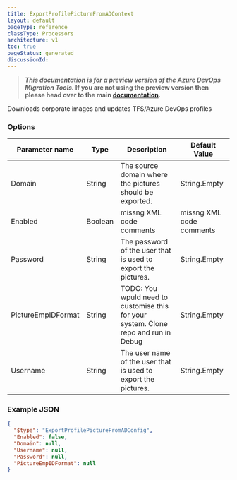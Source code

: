 ```yaml
---
title: ExportProfilePictureFromADContext
layout: default
pageType: reference
classType: Processors
architecture: v1
toc: true
pageStatus: generated
discussionId: 
---
```



>**_This documentation is for a preview version of the Azure DevOps Migration Tools._ If you are not using the preview version then please head over to the main [documentation](https://nkdagility.github.io/azure-devops-migration-tools).**

Downloads corporate images and updates TFS/Azure DevOps profiles

### Options

| Parameter name         | Type    | Description                              | Default Value                            |
|------------------------|---------|------------------------------------------|------------------------------------------|
| Domain | String | The source domain where the pictures should be exported. | String.Empty |
| Enabled | Boolean | missng XML code comments | missng XML code comments |
| Password | String | The password of the user that is used to export the pictures. | String.Empty |
| PictureEmpIDFormat | String | TODO: You wpuld need to customise this for your system. Clone repo and run in Debug | String.Empty |
| Username | String | The user name of the user that is used to export the pictures. | String.Empty |


### Example JSON

```JSON
{
  "$type": "ExportProfilePictureFromADConfig",
  "Enabled": false,
  "Domain": null,
  "Username": null,
  "Password": null,
  "PictureEmpIDFormat": null
}
```